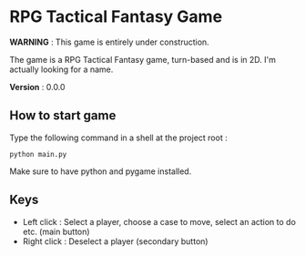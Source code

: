 # RPG Tactical Fantasy Game

<b>WARNING</b> : This game is entirely under construction.

The game is a RPG Tactical Fantasy game, turn-based and is in 2D.
I'm actually looking for a name.

<b>Version</b> : 0.0.0

## How to start game

Type the following command in a shell at the project root :

``python main.py``

Make sure to have python and pygame installed.

## Keys

* Left click : Select a player, choose a case to move, select an action to do etc. (main button)
* Right click : Deselect a player (secondary button)
